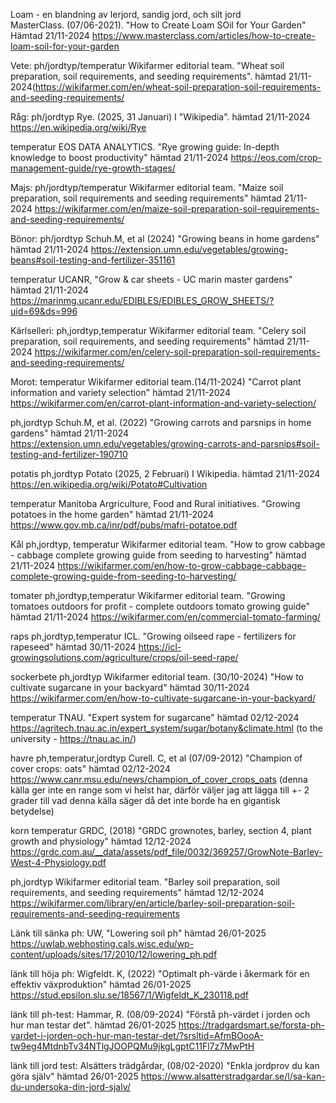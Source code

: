 Loam - en blandning av lerjord, sandig jord, och silt jord  
MasterClass. (07/06-2021). "How to Create Loam SOil for Your Garden" Hämtad 21/11-2024 https://www.masterclass.com/articles/how-to-create-loam-soil-for-your-garden 


Vete:
ph/jordtyp/temperatur 
Wikifarmer editorial team. "Wheat soil preparation, soil requirements, and seeding requirements". hämtad 21/11-2024(https://wikifarmer.com/en/wheat-soil-preparation-soil-requirements-and-seeding-requirements/  

Råg:
ph/jordtyp 
Rye. (2025, 31 Januari) I "Wikipedia". hämtad 21/11-2024 https://en.wikipedia.org/wiki/Rye 

temperatur
EOS DATA ANALYTICS. "Rye growing guide: In-depth knowledge to boost productivity"  hämtad 21/11-2024
https://eos.com/crop-management-guide/rye-growth-stages/

Majs: 
ph/jordtyp/temperatur
Wikifarmer editorial team. "Maize soil preparation, soil requirements and seeding requirements" hämtad 21/11-2024 https://wikifarmer.com/en/maize-soil-preparation-soil-requirements-and-seeding-requirements/  

Bönor: 
ph/jordtyp 
Schuh.M, et al (2024) "Growing beans in home gardens" hämtad 21/11-2024 https://extension.umn.edu/vegetables/growing-beans#soil-testing-and-fertilizer-351161  

temperatur 
UCANR, "Grow & car sheets - UC marin master gardens" 
hämtad 21/11-2024 https://marinmg.ucanr.edu/EDIBLES/EDIBLES_GROW_SHEETS/?uid=69&ds=996 

Kärlselleri:
ph,jordtyp,temperatur 
Wikifarmer editorial team. "Celery soil preparation, soil requirements, and seeding requirements" hämtad 21/11-2024 https://wikifarmer.com/en/celery-soil-preparation-soil-requirements-and-seeding-requirements/

Morot:
temperatur 
Wikifarmer editorial team.(14/11-2024) "Carrot plant information and variety selection" hämtad 21/11-2024 https://wikifarmer.com/en/carrot-plant-information-and-variety-selection/ 

ph,jordtyp 
Schuh.M, et al. (2022) "Growing carrots and parsnips in home gardens" hämtad 21/11-2024 https://extension.umn.edu/vegetables/growing-carrots-and-parsnips#soil-testing-and-fertilizer-190710 

potatis
ph,jordtyp 
Potato (2025, 2 Februari) I Wikipedia. hämtad 21/11-2024 https://en.wikipedia.org/wiki/Potato#Cultivation  

temperatur
Manitoba Argriculture, Food and Rural initiatives. "Growing potatoes in the home garden" hämtad 21/11-2024 https://www.gov.mb.ca/inr/pdf/pubs/mafri-potatoe.pdf 

Kål
ph,jordtyp, temperatur 
Wikifarmer editorial team. "How to grow cabbage - cabbage complete growing guide from seeding to harvesting" hämtad 21/11-2024 https://wikifarmer.com/en/how-to-grow-cabbage-cabbage-complete-growing-guide-from-seeding-to-harvesting/ 

tomater
ph,jordtyp,temperatur 
Wikifarmer editorial team. "Growing tomatoes outdoors for profit - complete outdoors tomato growing guide" hämtad 21/11-2024 https://wikifarmer.com/en/commercial-tomato-farming/  
 

raps 
ph,jordtyp,temperatur 
ICL. "Growing oilseed rape - fertilizers for rapeseed" hämtad 30/11-2024 https://icl-growingsolutions.com/agriculture/crops/oil-seed-rape/ 

sockerbete
ph,jordtyp 
Wikifarmer editorial team. (30/10-2024) "How to cultivate sugarcane in your backyard" hämtad 30/11-2024 https://wikifarmer.com/en/how-to-cultivate-sugarcane-in-your-backyard/ 

temperatur 
TNAU. "Expert system for sugarcane" hämtad 02/12-2024 https://agritech.tnau.ac.in/expert_system/sugar/botany&climate.html  (to the university - https://tnau.ac.in/) 

havre
ph,temperatur,jordtyp
Curell. C, et al (07/09-2012) "Champion of cover crops: oats" hämtad 02/12-2024 https://www.canr.msu.edu/news/champion_of_cover_crops_oats (denna källa ger inte en range som vi helst har, därför väljer jag att lägga till +- 2 grader till vad denna källa säger då det inte borde ha en gigantisk betydelse)

korn
temperatur 
GRDC, (2018) "GRDC grownotes, barley, section 4, plant growth and physiology" hämtad 12/12-2024 https://grdc.com.au/__data/assets/pdf_file/0032/369257/GrowNote-Barley-West-4-Physiology.pdf 

ph,jordtyp
Wikifarmer editorial team. "Barley soil preparation, soil requirements, and seeding requirements" hämtad 12/12-2024 https://wikifarmer.com/library/en/article/barley-soil-preparation-soil-requirements-and-seeding-requirements 


Länk till sänka ph:
UW, "Lowering soil ph" hämtad 26/01-2025 https://uwlab.webhosting.cals.wisc.edu/wp-content/uploads/sites/17/2010/12/lowering_ph.pdf 

länk till höja ph:
Wigfeldt. K, (2022) "Optimalt ph-värde i åkermark för en effektiv växproduktion" hämtad 26/01-2025 https://stud.epsilon.slu.se/18567/1/Wigfeldt_K_230118.pdf 


länk till ph-test: 
Hammar, R. (08/09-2024) "Förstå ph-värdet i jorden och hur man testar det". hämtad 26/01-2025 https://tradgardsmart.se/forsta-ph-vardet-i-jorden-och-hur-man-testar-det/?srsltid=AfmBOooA-tw9eg4MtdnbTv34NTlgJOOPQMu9jkgLgptC11Fl7z7MwPtH 

länk till jord test:
Alsätters trädgårdar, (08/02-2020) "Enkla jordprov du kan göra själv" hämtad 26/01-2025 https://www.alsatterstradgardar.se/l/sa-kan-du-undersoka-din-jord-sjalv/ 
